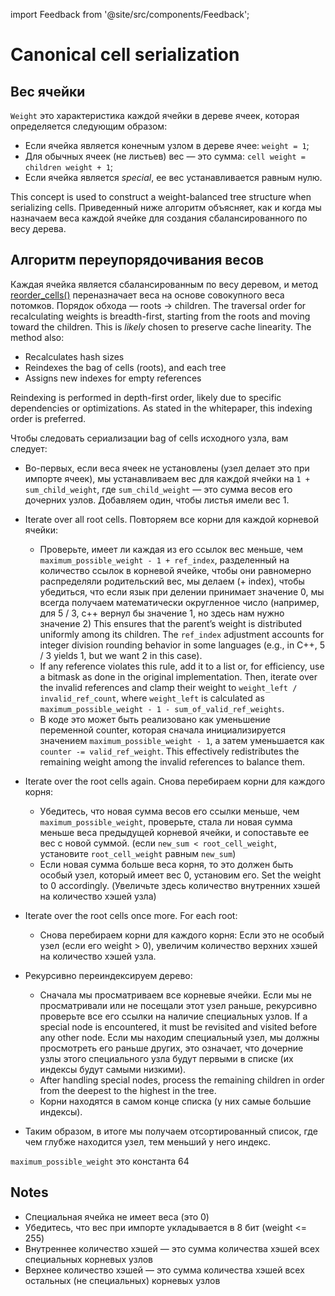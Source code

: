 import Feedback from '@site/src/components/Feedback';

# Canonical cell serialization

## Вес ячейки

`Weight` это характеристика каждой ячейки в дереве ячеек, которая определяется следующим образом:

- Если ячейка является конечным узлом в дереве ячее: `weight = 1`;
- Для обычных ячеек (не листьев) вес — это сумма: `cell weight = children weight + 1`;
- Если ячейка является _special_, ее вес устанавливается равным нулю.

This concept is used to construct a weight-balanced tree structure when serializing cells. Приведенный ниже алгоритм объясняет, как и когда мы назначаем веса каждой ячейке для создания сбалансированного по весу дерева.

## Алгоритм переупорядочивания весов

Каждая ячейка является сбалансированным по весу деревом, и метод [reorder_cells()](https://github.com/ton-blockchain/ton/blob/15088bb8784eb0555469d223cd8a71b4e2711202/crypto/vm/boc.cpp#L249) переназначает веса на основе совокупного веса потомков. Порядок обхода — roots -> children.
The traversal order for recalculating weights is breadth-first, starting from the roots and moving toward the children. This is _likely_ chosen to preserve cache linearity.
The method also:

- Recalculates hash sizes
- Reindexes the bag of cells (roots), and each tree
- Assigns new indexes for empty references

Reindexing is performed in depth-first order, likely due to specific dependencies or optimizations. As stated in the whitepaper, this indexing order is preferred.

Чтобы следовать сериализации bag of cells исходного узла, вам следует:

- Во-первых, если веса ячеек не установлены (узел делает это при импорте ячеек), мы устанавливаем вес для каждой ячейки на `1 + sum_child_weight`, где `sum_child_weight` — это сумма весов его дочерних узлов. Добавляем один, чтобы листья имели вес 1.

- Iterate over all root cells. Повторяем все корни для каждой корневой ячейки:
  - Проверьте, имеет ли каждая из его ссылок вес меньше, чем `maximum_possible_weight - 1 + ref_index`, разделенный на количество ссылок в корневой ячейке, чтобы они равномерно распределяли родительский вес, мы делаем (+ index), чтобы убедиться, что если язык при делении принимает значение 0, мы всегда получаем математически округленное число (например, для 5 / 3, c++ вернул бы значение 1, но здесь нам нужно значение 2) This ensures that the parent’s weight is distributed uniformly among its children. The `ref_index` adjustment accounts for integer division rounding behavior in some languages (e.g., in C++, 5 / 3 yields 1, but we want 2 in this case).
  - If any reference violates this rule, add it to a list or, for efficiency, use a bitmask as done in the original implementation. Then, iterate over the invalid references and clamp their weight to `weight_left / invalid_ref_count`, where `weight_left` is calculated as `maximum_possible_weight - 1 - sum_of_valid_ref_weights`.
  - В коде это может быть реализовано как уменьшение переменной counter, которая сначала инициализируется значением `maximum_possible_weight - 1`, а затем уменьшается как `counter -= valid_ref_weight`. This effectively redistributes the remaining weight among the invalid references to balance them.

- Iterate over the root cells again. Снова перебираем корни для каждого корня:
  - Убедитесь, что новая сумма весов его ссылки меньше, чем `maximum_possible_weight`, проверьте, стала ли новая сумма меньше веса предыдущей корневой ячейки, и сопоставьте ее вес с новой суммой. (если `new_sum < root_cell_weight`, установите `root_cell_weight` равным `new_sum`)
  - Если новая сумма больше веса корня, то это должен быть особый узел, который имеет вес 0, установим его. Set the weight to 0 accordingly. (Увеличьте здесь количество внутренних хэшей на количество хэшей узла)

- Iterate over the root cells once more. For each root:
  - Снова перебираем корни для каждого корня: Если это не особый узел (если его weight > 0), увеличим количество верхних хэшей на количество хэшей узла.

- Рекурсивно переиндексируем дерево:
  - Сначала мы просматриваем все корневые ячейки. Если мы не просматривали или не посещали этот узел раньше, рекурсивно проверьте все его ссылки на наличие специальных узлов. If a special node is encountered, it must be revisited and visited before any other node. Если мы находим специальный узел, мы должны просмотреть его раньше других, это означает, что дочерние узлы этого специального узла будут первыми в списке (их индексы будут самыми низкими).
  - After handling special nodes, process the remaining children in order from the deepest to the highest in the tree.
  - Корни находятся в самом конце списка (у них самые большие индексы).

- Таким образом, в итоге мы получаем отсортированный список, где чем глубже находится узел, тем меньший у него индекс.

`maximum_possible_weight` это константа 64

## Notes

- Специальная ячейка не имеет веса (это 0)
- Убедитесь, что вес при импорте укладывается в 8 бит (weight \<= 255)
- Внутреннее количество хэшей — это сумма количества хэшей всех специальных корневых узлов
- Верхнее количество хэшей — это сумма количества хэшей всех остальных (не специальных) корневых узлов
  <Feedback />

